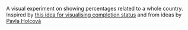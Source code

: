 A visual experiment on showing percentages related to a whole
country. Inspired by [this idea for visualising completion
status](https://github.com/kburnik/TicketStatus) and from ideas by
[Pavla
Holcová](https://www.sourcefabric.org/en/about/team/1836/Pavla-Holcov%C3%A1.htm)
